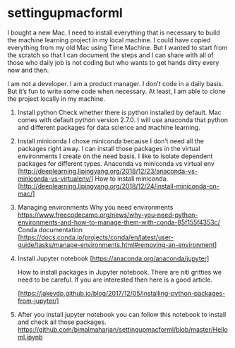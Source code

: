 # settingupmacforml

I bought a new Mac. I need to install everything that is necessary to build the machine learning project in my local machine. I could have copied everything from my old Mac using Time Machine. But I wanted to start from the scratch so that I can document the steps and I can share with all of those who daily job is not coding but who wants to get hands dirty every now and then.

I am not a developer. I am a product manager. I don’t code in a daily basis. But it’s fun to write some code when necessary. At least, I am able to clone the project locally in my machine. 

1. Install python
		 Check whether there is python installed by default. Mac comes with default python version 2.7.0. I will use anaconda that python and different packages for data science and machine learning.

2. Install miniconda 
 I chose miniconda because I don’t need all the packages right away. I can install those packages in the virtual environments I create on the need basis. I like to isolate dependent packages for different types.
		Anaconda vs miniconda vs virtual env 
			[http://deeplearning.lipingyang.org/2018/12/23/anaconda-vs-miniconda-vs-virtualenv/]
		How to install miniconda. 
		[http://deeplearning.lipingyang.org/2018/12/24/install-miniconda-on-mac/]
3. Managing environments
	    Why you need environments 
		https://www.freecodecamp.org/news/why-you-need-python-environments-and-how-to-manage-them-with-conda-85f155f4353c/
	    Conda documentation [https://docs.conda.io/projects/conda/en/latest/user-guide/tasks/manage-environments.html#removing-an-environment]
4. Install Jupyter notebook
	[https://anaconda.org/anaconda/jupyter]

	How to install packages in Jupyter notebook. There are niti gritties we need to be careful. If you are interested then here is a good article.

	[https://jakevdp.github.io/blog/2017/12/05/installing-python-packages-from-jupyter/]

5. After you install jupyter notebook you can follow this notebook to install and check all those packages.
https://github.com/bimalmaharjan/settingupmacforml/blob/master/Helloml.ipynb

